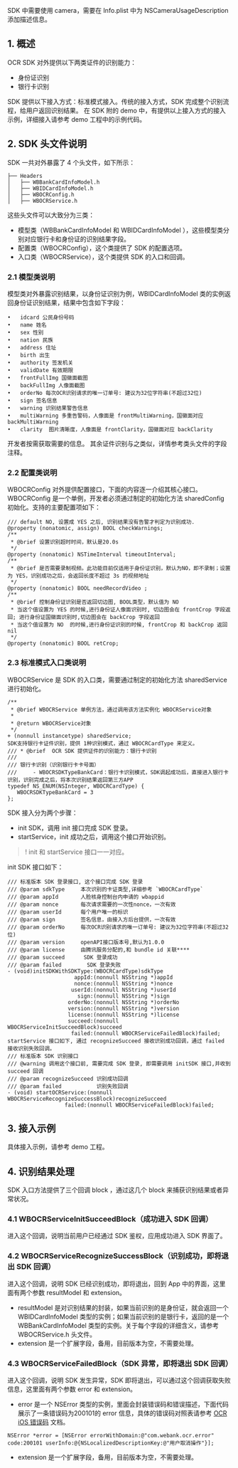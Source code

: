 SDK 中需要使用 camera，需要在 Info.plist 中为 NSCameraUsageDescription 添加描述信息。
## 1. 概述
OCR SDK 对外提供以下两类证件的识别能力：
- 身份证识别
- 银行卡识别

SDK 提供以下接入方式：标准模式接入。传统的接入方式，SDK 完成整个识别流程，给用户返回识别结果。
在 SDK 附的 demo 中，有提供以上接入方式的接入示例，详细接入请参考 demo 工程中的示例代码。

## 2. SDK 头文件说明
SDK 一共对外暴露了 4 个头文件，如下所示：
```
├── Headers
│   ├── WBBankCardInfoModel.h
│   ├── WBIDCardInfoModel.h
│   ├── WBOCRConfig.h
│   ├── WBOCRService.h
```

这些头文件可以大致分为三类：
- 模型类（WBBankCardInfoModel 和 WBIDCardInfoModel ），这些模型类分别对应银行卡和身份证的识别结果字段。
- 配置类（WBOCRConfig），这个类提供了 SDK 的配置选项。
- 入口类（WBOCRService），这个类提供 SDK 的入口和回调。

### 2.1 模型类说明
模型类对外暴露识别结果，以身份证识别为例，WBIDCardInfoModel 类的实例返回身份证识别结果，结果中包含如下字段：
```
•	idcard 公民身份号码
•	name 姓名
•	sex 性别
•	nation 民族
•	address 住址
•	birth 出生
•	authority 签发机关
•	validDate 有效期限
•	frontFullImg 国徽面截图
•	backFullImg 人像面截图
•	orderNo 每次OCR识别请求的唯一订单号: 建议为32位字符串(不超过32位)
•	sign 签名信息
•	warning 识别结果警告信息
•	multiWarning 多重告警码，人像面是 frontMultiWarning，国徽面对应 backMultiWarning
•	clarity  图片清晰度，人像面是 frontClarity，国徽面对应 backClarity
```
开发者按需获取需要的信息。
其余证件识别与之类似，详情参考类头文件的字段注释。

### 2.2 配置类说明
WBOCRConfig 对外提供配置接口，下面的内容逐一介绍其核心接口。
WBOCRConfig 是一个单例，开发者必须通过制定的初始化方法 sharedConfig 初始化。支持的主要配置项如下：
```
/// default NO, 设置成 YES 之后, 识别结果没有告警才判定为识别成功.
@property (nonatomic, assign) BOOL checkWarnings;
/**
 * @brief 设置识别超时时间，默认是20.0s
 */
@property (nonatomic) NSTimeInterval timeoutInterval;
/**
 * @brief 是否需要录制视频。此功能目前仅适用于身份证识别，默认为NO，即不录制；设置为 YES，识别成功之后，会返回长度不超过 3s 的视频地址
 */
@property (nonatomic) BOOL needRecordVideo ;
/**
 * @brief 控制身份证识别是否返回切边图, BOOL类型，默认值为 NO
 * 当这个值设置为 YES 的时候,进行身份证人像面识别时, 切边图会在 frontCrop 字段返回; 进行身份证国徽面识别时,切边图会在 backCrop 字段返回
 * 当这个值设置为 NO  的时候,进行身份证识别的时候, frontCrop 和 backCrop 返回 nil
 */
@property (nonatomic) BOOL retCrop;
```

### 2.3 标准模式入口类说明
WBOCRService 是 SDK 的入口类，需要通过制定的初始化方法 sharedService 进行初始化。
```
/**
 * @brief WBOCRService 单例方法，通过调用该方法实例化 WBOCRService对象
 *
 * @return WBOCRService对象
 */
+ (nonnull instancetype) sharedService;
SDK支持银行卡证件识别，提供 1种识别模式，通过 WBOCRCardType 来定义。
/// * @brief  OCR SDK 提供证件的识别能力：银行卡识别
///
/// 银行卡识别（识别银行卡卡号面）
///     - WBOCRSDKTypeBankCard：银行卡识别模式，SDK调起成功后，直接进入银行卡识别，识别完成之后，将本次识别结果返回第三方APP
typedef NS_ENUM(NSInteger, WBOCRCardType) {
   WBOCRSDKTypeBankCard = 3
};
```
SDK 接入分为两个步骤：
- init SDK，调用 init 接口完成 SDK 登录。
- startService，init 成功之后，调用这个接口开始识别。

>! init 和 startService 接口一一对应。

init SDK 接口如下：
```
/// 标准版本 SDK 登录接口, 这个接口完成 SDK 登录
/// @param sdkType     本次识别的卡证类型,详细参考 `WBOCRCardType`
/// @param appId       人脸核身控制台内申请的 wbappid
/// @param nonce       每次请求需要的一次性nonce，一次有效
/// @param userId      每个用户唯一的标识
/// @param sign        签名信息，由接入方后台提供，一次有效
/// @param orderNo     每次OCR识别请求的唯一订单号: 建议为32位字符串(不超过32位)
/// @param version     openAPI接口版本号,默认为1.0.0
/// @param license     由腾讯服务分配的,和 bundle id 关联****
/// @param succeed      SDK 登录成功
/// @param failed        SDK 登录失败
- (void)initSDKWithSDKType:(WBOCRCardType)sdkType
                     appId:(nonnull NSString *)appId
                     nonce:(nonnull NSString *)nonce
                    userId:(nonnull NSString *)userId
                      sign:(nonnull NSString *)sign
                   orderNo:(nonnull NSString *)orderNo
                   version:(nonnull NSString *)version
                   license:(nonnull NSString *)license
                   succeed:(nonnull WBOCRServiceInitSucceedBlock)succeed
                    failed:(nonnull WBOCRServiceFailedBlock)failed;
startService 接口如下, 通过 recognizeSucceed 接收识别成功回调，通过 failed 接收识别失败回调。
/// 标准版本 SDK 识别接口
/// @warning 调用这个接口前, 需要完成 SDK 登录, 即需要调用 initSDK 接口,并收到 succeed 回调
/// @param recognizeSucceed 识别成功回调
/// @param failed           识别失败回调
- (void) startOCRService:(nonnull WBOCRServiceRecognizeSuccessBlock)recognizeSucceed
                  failed:(nonnull WBOCRServiceFailedBlock)failed;
```


## 3. 接入示例
具体接入示例，请参考 demo 工程。

## 4. 识别结果处理
SDK 入口方法提供了三个回调 block ，通过这几个 block 来捕获识别结果或者异常状况。

### 4.1 WBOCRServiceInitSucceedBlock（成功进入 SDK 回调）
进入这个回调，说明当前用户已经通过 SDK 鉴权，应用成功进入 SDK 界面了。

### 4.2 WBOCRServiceRecognizeSuccessBlock（识别成功，即将退出 SDK 回调）
进入这个回调，说明 SDK 已经识别成功，即将退出，回到 App 中的界面，这里面有两个参数 resultModel 和 extension。
- resultModel 是对识别结果的封装，如果当前识别的是身份证，就会返回一个 WBIDCardInfoModel 类型的实例；如果当前识别的是银行卡，返回的是一个 WBBankCardInfoModel 类型的实例。关于每个字段的详细含义，请参考 WBOCRService.h 头文件。
- extension 是一个扩展字段，备用，目前版本为空，不需要处理。

### 4.3 WBOCRServiceFailedBlock（SDK 异常，即将退出 SDK 回调）
进入这个回调，说明 SDK 发生异常，SDK 即将退出，可以通过这个回调获取失败信息，这里面有两个参数 error 和 extension。
-	error 是一个 NSError 类型的实例，里面会封装错误码和错误描述，下面代码展示了一条错误码为200101的 error 信息，具体的错误码对照表请参考 [OCR iOS 错误码](https://cloud.tencent.com/document/product/1007/35856) 文档。
```
NSError *error = [NSError errorWithDomain:@"com.webank.ocr.error" code:200101 userInfo:@{NSLocalizedDescriptionKey:@"用户取消操作"}];
```
-	extension 是一个扩展字段，备用，目前版本为空，不需要处理。


